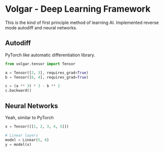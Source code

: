# Volgar - Deep Learning Framework
This is the kind of first principle method of learning AI. Implemented reverse mode autodiff and neural networks.

## Autodiff
PyTorch like automatic differentiation library.

```python
from volgar.tensor import Tensor 

a = Tensor([2, 3], requires_grad=True)
b = Tensor([6, 4], requires_grad=True)

c = (a ** 3) * 3 - b ** 2
c.backward()
```

## Neural Networks
Yeah, similar to PyTorch

```python
x = Tensor([[1, 2, 3, 4, 5]])

# Linear layers
model = Linear(5, 6)
y = model(x)
```
